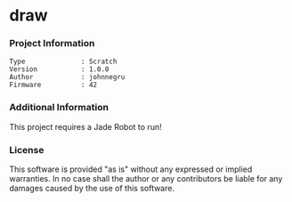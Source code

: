 draw
================



### Project Information
```
Type              : Scratch
Version           : 1.0.0
Author            : johnnegru
Firmware          : 42
```

### Additional Information
This project requires a Jade Robot to run!

### License
This software is provided "as is" without any expressed or implied warranties.  In no case shall the author or any contributors be liable for any damages caused by the use of this software.

